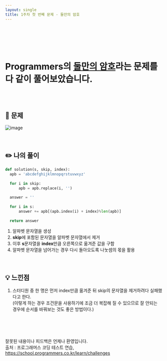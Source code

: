 ```yaml
---
layout: single
title: 1주차 첫 번째 문제 - 둘만의 암호
---
```





<br><br><br><br>

# Programmers의 [둘만의 암호](https://school.programmers.co.kr/learn/courses/30/lessons/155652)라는 문제를 다 같이 풀어보았습니다.

<br><br>

## 📖 문제
 ![image](https://user-images.githubusercontent.com/97678547/221104558-7565a0ba-6540-4169-b4b2-b4963718eed4.png)
 <br><br><br>
 
## ✏️ 나의 풀이

  ```python
def solution(s, skip, index):
    apb = 'abcdefghijklmnopqrstuvwxyz'
      
    for i in skip:
        apb = apb.replace(i, '')
      
    answer = ''
    
    for i in s:
        answer += apb[(apb.index(i) + index)%len(apb)] 
        
    return answer
  ```
  1. 알파벳 문자열을 생성
  2. **skip**에 포함된 문자열을 알파벳 문자열에서 제거
  3. 이후 **s**문자열을 **index**만큼 오른쪽으로 옮겨준 값을 구함
  4. 알파벳 문자열을 넘어가는 경우 다시 돌아오도록 나눗셈의 몫을 활용
  <br><br><br>
  
## 💡 느낀점
  1. 스터디원 중 한 명은 먼저 index만큼 옮겨준 뒤 skip의 문자열을 제거하려다 실패했다고 한다. <br>
     (이렇게 하는 경우 조건문을 사용하기에 조금 더 복잡해 질 수 있으므로 잘 안되는 경우에 순서를 바꿔보는 것도 좋은 방법이다.)

<br><br><br><br>
잘못된 내용이나 피드백은 언제나 환영입니다. <br>
출처 : 프로그래머스 코딩 테스트 연습, https://school.programmers.co.kr/learn/challenges
